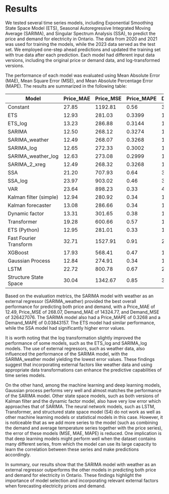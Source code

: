 # Results

We tested several time series models, including Exponential Smoothing State Space Model (ETS), Seasonal Autoregressive Integrated
Moving Average (SARIMA), and Singular Spectrum Analysis (SSA), to predict the price and demand for electricity in Ontario. The 
data from 2020 and 2021 was used for training the models, while the 2023 data served as the test set. We employed one-step ahead 
predictions and updated the training set with true data after each prediction. Each model had different input data versions, 
including the original price or demand data, and log-transformed versions.

The performance of each model was evaluated using Mean Absolute Error (MAE), Mean Square Error (MSE), and Mean Absolute Percentage Error (MAPE). The results are summarized in the following table:

| Model                  | Price_MAE | Price_MSE | Price_MAPE | Demand_MAE | Demand_MSE    | Demand_MAPE   |
|------------------------|-----------|-----------|------------|------------|---------------|---------------|
| Constant               |     27.85 |   1192.81 |       0.56 |   34098.96 | 1623311682.00 |    0.08913415 |
| ETS                    |     12.93 |    281.03 |     0.3399 |   15270.60 |  414561058.00 |    0.04089591 |
| ETS_log                |     13.23 |    286.88 |     0.3144 |   15270.61 |  414561272.00 |    0.04089592 |
| SARIMA                 |     12.50 |    268.12 |     0.3274 |   14317.14 |  326372945.00 |    0.03829565 |
| SARIMA_weather         |     12.49 |    268.07 |     0.3268 |   14324.77 |  326427076.00 |    0.03843157 |
| SARIMA_log             |     12.65 |    272.33 |     0.3002 |   14370.43 |  328902644.00 |    0.03841707 |
| SARIMA_weather_log     |     12.63 |    273.08 |     0.2999 |   14438.61 |  330403616.00 |    0.03859608 |
| SARIMA_2_xreg          |     12.49 |    268.32 |     0.3268 |   14369.06 |  327475674.00 |    0.03843157 |
| SSA                    |     21.20 |    707.93 |       0.64 |   35370.02 | 1839698615.00 |    0.06180689 |
| SSA_log                |     23.97 |    903.02 |       0.46 |   35387.91 | 1838608713.00 |    0.09078513 |
| VAR                    |     23.64 |    898.23 |       0.33 |   42462.15 | 2750605858.94 | 0.03999313156 |
| Kalman filter (simple) |     12.94 |    280.92 |       0.34 |   19236.02 | 1108128912.54 | 0.05357406444 |
| Kalman forecaster      |     13.08 |    286.66 |       0.34 |   17641.76 |  512782421.67 | 0.04739837037 |
| Dynamic factor         |     13.31 |    301.65 |       0.38 |   14874.44 |  388028400.16 | 0.04001733041 |
| Transformer            |     19.28 |    600.66 |       0.57 |   17509.55 |  489325704.16 | 0.04769337162 |
| ETS (Python)           |     12.95 |    281.01 |       0.33 |   15270.60 |  414561050.30 | 0.04100255746 |
| Fast Fourier Transform |     32.71 |   1527.91 |       0.91 |   29343.31 | 1240550013.47 | 0.09738732874 |
| XGBoost                |     17.93 |    568.41 |       0.47 |   15339.24 |  419687148.36 | 0.04041825596 |
| Gaussian Process       |     12.84 |    274.91 |       0.34 |   14334.84 |  329325202.30 | 0.03825991559 |
| LSTM                   |     22.72 |    800.78 |       0.67 |   23636.19 |  845069403.35 |  0.0633824304 |
| Structure State Space  |     30.04 |   1342.67 |       0.85 |   34469.24 | 1741656924.36 | 0.09769348272 |

Based on the evaluation metrics, the SARIMA model with weather as an external regressor (SARIMA_weather) provided the best 
overall performance for predicting both price and demand, with a Price_MAE of 12.49, Price_MSE of 268.07, Demand_MAE of 14324.77,
and Demand_MSE of 326427076. The SARIMA model also had a Price_MAPE of 0.3268 and a Demand_MAPE of 0.03843157. The ETS model had 
similar performance, while the SSA model had significantly higher error values.

It is worth noting that the log transformation slightly improved the performance of some models, such as the ETS_log and 
SARIMA_log models. The use of external regressors, such as weather data, also influenced the performance of the SARIMA model, 
with the SARIMA_weather model yielding the lowest error values. These findings suggest that incorporating external factors like 
weather data and using appropriate data transformations can enhance the predictive capabilities of time series models.

On the other hand, among the machine learning and deep learning models, Gaussian process performs very well and almost matches the
performance of the SARIMA model. Other state space models, such as both versions of Kalman filter and the dynamic factor model, also have very low error which approaches that of SARIMA. The neural network models, such as LSTM, Transformer,
and structured state space model (S4) do not work as well as other machine learning models or statistical models in this case. However, it is
noticeable that as we add more series to the model (such as combining the demand and average temperature series together with the price series), 
the error of these models (MSE, MAE, MAPE) is reduced. One implication is that deep learning models might perform well when the dataset
contains many different series, from which the model can use its large capacity to learn the correlation between these series and make 
predictions accordingly.

In summary, our results show that the SARIMA model with weather as an external regressor outperforms the other models in 
predicting both price and demand for electricity in Ontario. These findings highlight the importance of model selection and 
incorporating relevant external factors when forecasting electricity prices and demand.
